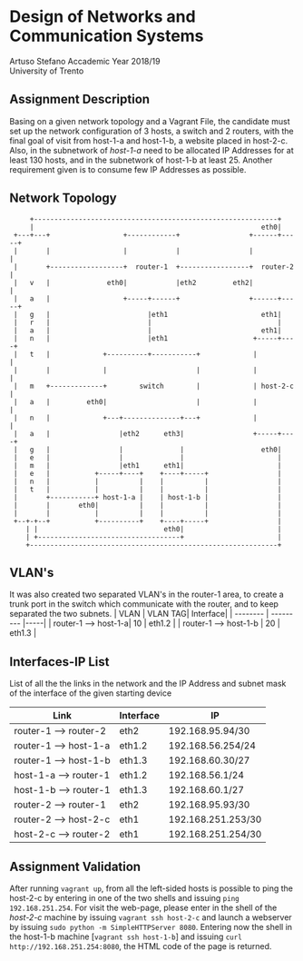 # Design of Networks and Communication Systems  
Artuso Stefano
Accademic Year 2018/19  
University of Trento

## Assignment Description
Basing on a given network topology and a Vagrant File, the candidate must set up the network configuration of 3 hosts, a switch and 2 routers, with the final goal of visit from host-1-a and host-1-b, a website placed in host-2-c. Also, in the subnetwork of _host-1-a_ need to be allocated IP Addresses for at least 130 hosts, and in the subnetwork of host-1-b at least 25. Another requirement given is to consume few IP Addresses as possible.

## Network Topology

         +------------------------------------------------------------+
         |                                                        eth0|
     +---+---+                  +------------+                 +------+-----+
     |       |                  |            |                 |            |
     |       +------------------+  router-1  +-----------------+  router-2  |
     |   v   |              eth0|            |eth2         eth2|            |
     |   a   |                  +-----+------+                 +------+-----+
     |   g   |                        |eth1                       eth1|
     |   r   |                        |                               |
     |   a   |                        |                           eth1|
     |   n   |                        |eth1                     +-----+----+
     |   t   |             +----------+-----------+             |          |
     |       |             |                      |             |          |
     |   m   +-------------+        switch        |             | host-2-c |
     |   a   |         eth0|                      |             |          |
     |   n   |             +---+--------------+---+             |          |
     |   a   |                 |eth2      eth3|                 +-----+----+
     |   g   |                 |              |                   eth0|
     |   e   |                 |              |                       |
     |   m   |                 |eth1      eth1|                       |
     |   e   |           +-----+----+    +----+-----+                 |
     |   n   |           |          |    |          |                 |
     |   t   |           |          |    |          |                 |
     |       +-----------+ host-1-a |    | host-1-b |                 |
     |       |       eth0|          |    |          |                 |
     |       |           |          |    |          |                 |
     +--+-+--+           +----------+    +----+-----+                 |
        | |                               eth0|                       |
        | +-----------------------------------+                       |
        +-------------------------------------------------------------+

## VLAN's
It was also created two separated VLAN's in the router-1 area, to create a trunk port in the switch which communicate with the router, and to keep separated the two subnets.
| VLAN   | VLAN TAG| Interface|
| -------- | --------- |-----|
| router-1 --> host-1-a| 10 | eth1.2 |
| router-1 --> host-1-b | 20 | eth1.3 |


## Interfaces-IP List

List of all the the links in the network and the IP Address and subnet mask of the interface of the given starting device 

| Link   | Interface | IP   |
| -------- | --------- | ----------------- |
| router-1 --> router-2 | eth2      | 192.168.95.94/30   |
| router-1 --> host-1-a | eth1.2      | 192.168.56.254/24  |
| router-1 --> host-1-b | eth1.3    | 192.168.60.30/27  |
| host-1-a --> router-1 | eth1.2    | 192.168.56.1/24  |
| host-1-b --> router-1 | eth1.3    | 192.168.60.1/27  |
| router-2 --> router-1 | eth2      | 192.168.95.93/30   |
| router-2 --> host-2-c | eth1      | 192.168.251.253/30   |
| host-2-c --> router-2 | eth1      | 192.168.251.254/30 |

## Assignment Validation

After running `vagrant up`, from all the left-sided hosts is possible to ping the host-2-c by entering in one of the two shells and issuing `ping 192.168.251.254`.
For visit the web-page, please enter in the shell of the _host-2-c_ machine by issuing `vagrant ssh host-2-c` and launch a webserver by issuing `sudo python -m SimpleHTTPServer 8080`.
Entering now the shell in the host-1-b machine [`vagrant ssh host-1-b`] and issuing `curl http://192.168.251.254:8080`, the HTML code of the page is returned.

